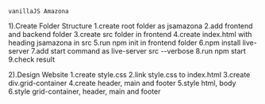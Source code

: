     vanillaJS Amazona

1).Create Folder Structure
    1.create root folder as jsamazona
    2.add frontend and backend folder
    3.create src folder in frontend
    4.create index.html with heading jsamazona in src
    5.run npm init in frontend folder
    6.npm install live-server
    7.add start command as live-server src --verbose
    8.run npm start
    9.check result

2).Design Website
    1.create style.css
    2.link style.css to index.html
    3.create div.grid-container
    4.create header, main and footer
    5.style html, body
    6.style grid-container, header, main and footer